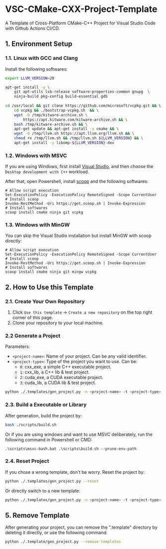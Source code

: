 # VSC-CMake-CXX-Project-Template
A Template of Cross-Platform CMake-C++ Project for Visual Studio Code with Github Actions CI/CD.

## 1. Environment Setup

### 1.1. Linux with GCC and Clang

Install the following softwares:

```bash
export LLVM_VERSION=20

apt-get install -y \
    git apt-utils lsb-release software-properties-common gnupg  \
    ninja-build pkg-config build-essential gdb
  
cd /usr/local && git clone https://github.com/microsoft/vcpkg.git && \ 
    cd vcpkg && ./bootstrap-vcpkg.sh  && \
    wget -O /tmp/kitware-archive.sh \
        https://apt.kitware.com/kitware-archive.sh && \
    bash /tmp/kitware-archive.sh && \
    apt-get update && apt-get install -y cmake && \
    wget -O /tmp/llvm.sh https://apt.llvm.org/llvm.sh && \
    chmod +x /tmp/llvm.sh && /tmp/llvm.sh ${LLVM_VERSION} && \
    apt-get install -y libomp-${LLVM_VERSION}-dev  
```

### 1.2. Windows with MSVC

If you are using Windows, first install [Visual Studio](https://visualstudio.microsoft.com/), and then choose the `Desktop development with C++` workload. 

After that, open Powershell, install [scoop](https://scoop.sh/) and the following softwares:

```pwsh
# Allow script execution
Set-ExecutionPolicy -ExecutionPolicy RemoteSigned -Scope CurrentUser
# Install scoop
Invoke-RestMethod -Uri https://get.scoop.sh | Invoke-Expression
# Install softwares
scoop install cmake ninja git vcpkg
```

### 1.3. Windows with MinGW

You can skip the Visual Studio installation but install MinGW with scoop directly:

```pwsh
# Allow script execution
Set-ExecutionPolicy -ExecutionPolicy RemoteSigned -Scope CurrentUser
# Install scoop
Invoke-RestMethod -Uri https://get.scoop.sh | Invoke-Expression
# Install softwares
scoop install cmake ninja git mingw vcpkg
```

## 2. How to Use this Template
### 2.1. Create Your Own Repository

1. Click `Use this template` -> `Create a new repository` on the top right corner of this page.
2. Clone your repository to your local machine.


### 2.2 Generate a Project

Parameters:

- `<project-name>`: Name of your project. Can be any valid identifier.
- `<project-type>`: Type of the project you want to use. Can be:
  - `0`: cxx_exe, a simple C++ executable project.
  - `1`: cxx_lib, a C++ lib & test project.
  - `2`: cuda_exe, a CUDA executable project.
  - `3`: cuda_lib, a CUDA lib & test project.

```bash
python ./.templates/gen_project.py -n <project-name> -t <project-type>
```

### 2.3. Build a Executable or Library

After generation, build the project by:

```bash
bash ./scripts/build.sh
```

Or if you are using windows and want to use MSVC deliberately, run the following command in Powershell or CMD:

```pwsh
.\scripts\msvc-bash.bat .\scripts\build.sh --prune-env-path
```

### 2.4. Reset Project

If you chose a wrong template, don't be worry. Reset the project by:

```bash
python ./.templates/gen_project.py --reset
```

Or directly switch to a new template:

```bash
python ./.templates/gen_project.py -n <project-name> -t <project-type>
```

## 5. Remove Template

After generating your project, you can remove the ".template" directory by deleting it directly, or use the following command:

```bash
python ./.template/gen_project.py --remove-templates
```
